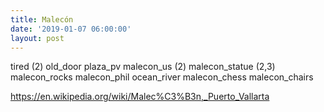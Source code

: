 ```yaml
---
title: Malecón
date: '2019-01-07 06:00:00'
layout: post
---
```


tired (2)
old_door
plaza_pv
malecon_us (2)
malecon_statue (2,3)
malecon_rocks
malecon_phil
ocean_river
malecon_chess
malecon_chairs

https://en.wikipedia.org/wiki/Malec%C3%B3n,_Puerto_Vallarta